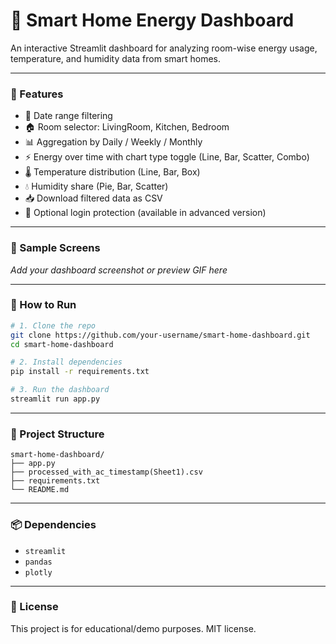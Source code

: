 # 🏡 Smart Home Energy Dashboard

An interactive Streamlit dashboard for analyzing room-wise energy usage, temperature, and humidity data from smart homes.

---

### 🌟 Features

- 📅 Date range filtering
- 🏠 Room selector: LivingRoom, Kitchen, Bedroom
- 📊 Aggregation by Daily / Weekly / Monthly
- ⚡ Energy over time with chart type toggle (Line, Bar, Scatter, Combo)
- 🌡️ Temperature distribution (Line, Bar, Box)
- 💧 Humidity share (Pie, Bar, Scatter)
- 📥 Download filtered data as CSV
- 🔐 Optional login protection (available in advanced version)

---

### 📸 Sample Screens

_Add your dashboard screenshot or preview GIF here_

---

### 🚀 How to Run

```bash
# 1. Clone the repo
git clone https://github.com/your-username/smart-home-dashboard.git
cd smart-home-dashboard

# 2. Install dependencies
pip install -r requirements.txt

# 3. Run the dashboard
streamlit run app.py
```

---

### 📁 Project Structure

```
smart-home-dashboard/
├── app.py
├── processed_with_ac_timestamp(Sheet1).csv
├── requirements.txt
└── README.md
```

---

### 📦 Dependencies

- `streamlit`
- `pandas`
- `plotly`

---

### 📄 License

This project is for educational/demo purposes. MIT license.
